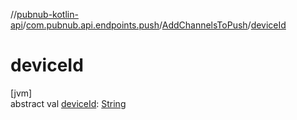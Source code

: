 //[pubnub-kotlin-api](../../../index.md)/[com.pubnub.api.endpoints.push](../index.md)/[AddChannelsToPush](index.md)/[deviceId](device-id.md)

# deviceId

[jvm]\
abstract val [deviceId](device-id.md): [String](https://kotlinlang.org/api/latest/jvm/stdlib/kotlin-stdlib/kotlin/-string/index.html)
